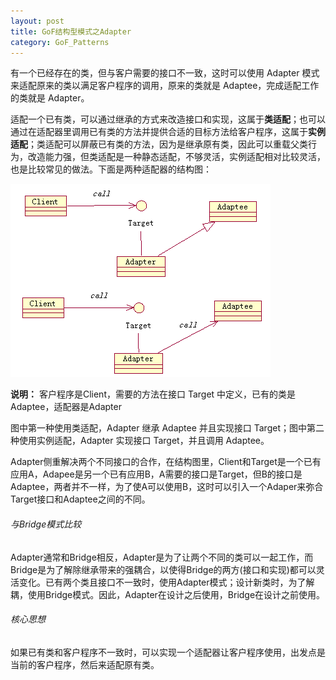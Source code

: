 ```yaml
---
layout: post
title: GoF结构型模式之Adapter
category: GoF_Patterns
---
```


有一个已经存在的类，但与客户需要的接口不一致，这时可以使用 Adapter 模式来适配原来的类以满足客户程序的调用，原来的类就是 Adaptee，完成适配工作的类就是 Adapter。 

适配一个已有类，可以通过继承的方式来改造接口和实现，这属于**类适配**；也可以通过在适配器里调用已有类的方法并提供合适的目标方法给客户程序，这属于**实例适配**；类适配可以屏蔽已有类的方法，因为是继承原有类，因此可以重载父类行为，改造能力强，但类适配是一种静态适配，不够灵活，实例适配相对比较灵活，也是比较常见的做法。下面是两种适配器的结构图： 

![](/img/gof/adapter.png)

**说明：** 客户程序是Client，需要的方法在接口 Target 中定义，已有的类是Adaptee，适配器是Adapter 

图中第一种使用类适配，Adapter 继承 Adaptee 并且实现接口 Target；图中第二种使用实例适配，Adapter 实现接口 Target，并且调用 Adaptee。

Adapter侧重解决两个不同接口的合作，在结构图里，Client和Target是一个已有应用A，Adapee是另一个已有应用B，A需要的接口是Target，但B的接口是Adaptee，两者并不一样，为了使A可以使用B，这时可以引入一个Adaper来弥合Target接口和Adaptee之间的不同。

###### 与Bridge模式比较

Adapter通常和Bridge相反，Adapter是为了让两个不同的类可以一起工作，而Bridge是为了解除继承带来的强耦合，以使得Bridge的两方(接口和实现)都可以灵活变化。已有两个类且接口不一致时，使用Adapter模式；设计新类时，为了解耦，使用Bridge模式。因此，Adapter在设计之后使用，Bridge在设计之前使用。

###### 核心思想

如果已有类和客户程序不一致时，可以实现一个适配器让客户程序使用，出发点是当前的客户程序，然后来适配原有类。
